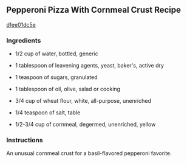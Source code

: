 ## Pepperoni Pizza With Cornmeal Crust Recipe

[dfee01dc5e](http://cookeatshare.com/recipes/pepperoni-pizza-with-cornmeal-crust-22142)

### Ingredients

 - 1/2 cup of water, bottled, generic

 - 1 tablespoon of leavening agents, yeast, baker's, active dry

 - 1 teaspoon of sugars, granulated

 - 1 tablespoon of oil, olive, salad or cooking

 - 3/4 cup of wheat flour, white, all-purpose, unenriched

 - 1/4 teaspoon of salt, table

 - 1/2-3/4 cup of cornmeal, degermed, unenriched, yellow

### Instructions

An unusual cornmeal crust for a basil-flavored pepperoni favorite.